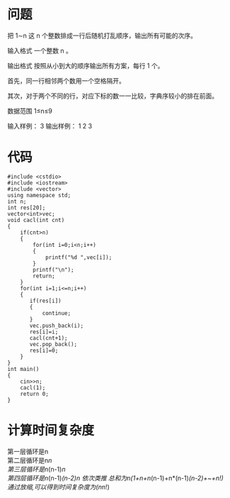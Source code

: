 # 问题
把 1∼n
 这 n
 个整数排成一行后随机打乱顺序，输出所有可能的次序。

输入格式
一个整数 n
。

输出格式
按照从小到大的顺序输出所有方案，每行 1
 个。

首先，同一行相邻两个数用一个空格隔开。

其次，对于两个不同的行，对应下标的数一一比较，字典序较小的排在前面。

数据范围
1≤n≤9

输入样例：
3
输出样例：
1 2 3
# 代码
```#include <cstring>
#include <cstdio>
#include <iostream>
#include <vector>
using namespace std;
int n;
int res[20];
vector<int>vec;
void cacl(int cnt)
{
    if(cnt>n)
    {
        for(int i=0;i<n;i++)
        {
            printf("%d ",vec[i]);
        }
        printf("\n");
        return;
    }
    for(int i=1;i<=n;i++)
    {
       if(res[i])
       {
           continue;
       }
       vec.push_back(i);
       res[i]=i;
       cacl(cnt+1);
       vec.pop_back();
       res[i]=0;
    }
}
int main()
{
    cin>>n;
    cacl(1);
    return 0;
}

```
# 计算时间复杂度
第一层循环是n   
第二层循环是n*n   
第三层循环是n*(n-1)*n  
第四层循环是n*(n-1)*(n-2)*n
依次类推
总和为n*(1+n+n*(n-1)+n*(n-1)*(n-2)+~+n!)  
通过放缩,可以得到时间复杂度为(n*n!)